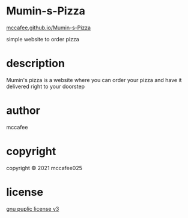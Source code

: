 # Mumin-s-Pizza

[mccafee.github.io/Mumin-s-Pizza](https://mccafee025.github.io/Mumin-s-Pizza)

simple website to order pizza

# description
Mumin's pizza is a website where you can order your pizza and have it delivered right to your doorstep

# author 
mccafee

# copyright 
copyright © 2021 mccafee025

# license
[gnu puplic license v3](https://www.gnu.org/licenses/gpl-3.0.en.html)

